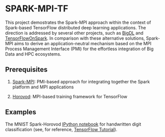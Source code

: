# SPARK-MPI-TF

This project demostrates the Spark-MPI approach within the context of Spark-based TensorFlow distributed deep learning
applications. The direction is addressed by several other projects, such as
[BigDL](https://github.com/intel-analytics/BigDL) and
[TensorFlowOnSpark](https://github.com/yahoo/TensorFlowOnSpark). In comparison with these alternative
solutions, Spark-MPI aims to derive an application-neutral mechanism based on the MPI Process Management Interface (PMI)
for the effortless integration of Big Data and HPC ecosystems. 

## Prerequisites

1. [Spark-MPI](https://github.com/SciDriver/spark-mpi): PMI-based approach for integrating together the Spark platform and MPI applications

2. [Horovod](https://github.com/uber/horovod): MPI-based training framework for TensorFlow

## Examples

The MNIST Spark-Horovod [IPython notebook](https://github.com/SciDriver/spark-mpi-tf/blob/master/examples/mnist/spark_horovod.ipynb)  for handwritten digit classification (see, for reference, [TensorFlow Tutorial](https://www.tensorflow.org/tutorials/layers)).






